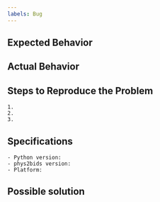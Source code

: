 ```yaml
---
labels: Bug
---
```

<!--- Provide a general summary of the issue in the Title above -->

## Expected Behavior
<!--- NECESSARY -->
<!--- Describe what one would expect from the buggy code -->

## Actual Behavior
<!--- NECESSARY -->
<!--- Describe what the buggy code is actually doing/returning -->
<!--- Do not hesitate and share screenshots and code snippets that could help understand the issue -->

## Steps to Reproduce the Problem
<!--- Briefly point out the steps we should take to reproduce the problem -->

    1.
    2.
    3.

## Specifications
<!--- Point out the version of phys2bids you are running and your OS version -->
    - Python version: 
    - phys2bids version:
    - Platform:

## Possible solution
<!--- Describe a possible approach to solve the issue -->
